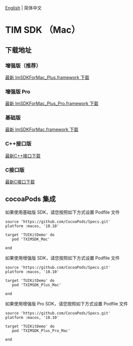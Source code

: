 [English](./README.md) | 简体中文

# TIM SDK （Mac）

## 下载地址

### 增强版（推荐）
[最新 ImSDKForMac_Plus.framework 下载](https://im.sdk.qcloud.com/download/plus/6.8.3374/ImSDKForMac_Plus_6.8.3374.framework.zip)

### 增强版 Pro
[最新 ImSDKForMac_Plus_Pro.framework 下载](https://im.sdk.qcloud.com/download/plus/6.8.3374/ImSDKForMac_Plus_Pro_6.8.3374.framework.zip)

### 基础版
[最新 ImSDKForMac.framework 下载](https://im.sdk.qcloud.com/download/standard/5.1.62/TIM_SDK_Mac_latest_framework.zip)

### C++接口版
[最新C++接口下载](https://im.sdk.qcloud.com/download/plus/6.8.3374/cross_platform/ImSDK_Mac_CPP_6.8.3374.framework.zip)

### C接口版
[最新C接口下载](https://im.sdk.qcloud.com/download/plus/6.8.3381/cross_platform/ImSDK_Mac_C_6.8.3381.framework.zip)

## cocoaPods 集成
如果使用基础版 SDK，请您按照如下方式设置 Podfile 文件

```
source 'https://github.com/CocoaPods/Specs.git'
platform :macos, '10.10'

target 'TUIKitDemo' do
   pod 'TXIMSDK_Mac'

end

```

如果使用增强版 SDK，请您按照如下方式设置 Podfile 文件

```
source 'https://github.com/CocoaPods/Specs.git'
platform :macos, '10.10'

target 'TUIKitDemo' do
   pod 'TXIMSDK_Plus_Mac'

end

```

如果使用增强版 Pro SDK，请您按照如下方式设置 Podfile 文件

```
source 'https://github.com/CocoaPods/Specs.git'
platform :macos, '10.10'

target 'TUIKitDemo' do
   pod 'TXIMSDK_Plus_Pro_Mac'

end

```
